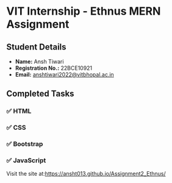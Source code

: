 # VIT Internship - Ethnus MERN Assignment

## Student Details
- **Name:** Ansh Tiwari  
- **Registration No.:** 22BCE10921 
- **Email:** [anshtiwari2022@vitbhopal.ac.in](mailto:anshtiwari2022@vitbhopal.ac.in)  

## Completed Tasks  
### ✅ HTML  
### ✅ CSS  
### ✅ Bootstrap  
### ✅ JavaScript  
 Visit the site at:https://ansht013.github.io/Assignment2_Ethnus/
